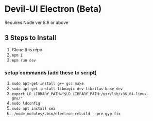 # Devil-UI Electron (Beta)

Requires Node ver 8.9 or above

## 3 Steps to Install
1. Clone this repo
2. `npm i`
3. `npm run dev`

### setup commands (add these to script)
1. `sudo apt-get install g++ gcc make`
2. `sudo apt-get install libmagic-dev libatlas-base-dev`
3. `export LD_LIBRARY_PATH="$LD_LIBRARY_PATH:/usr/lib/x86_64-linux-gnu/"`
4. `sudo ldconfig`
5. `sudo apt install sox`
6. `./node_modules/.bin/electron-rebuild --pre-gyp-fix`
